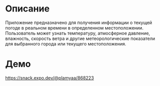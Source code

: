 # Описание
Приложение предназначено для получения информации о текущей погоде в реальном времени в определенном местоположении.
Пользователь может узнать температуру, атмосферное давление, влажность, скорость ветра и другие метеорологические показатели для выбранного города или текущего местоположения.



# Демо

https://snack.expo.dev/@plamyaa/868223
